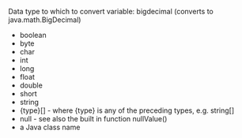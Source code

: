 Data type to which to convert variable:
		bigdecimal (converts to java.math.BigDecimal)

- boolean
- byte
- char
- int
- long
- float
- double
- short
- string
- {type}[] - where {type} is any of the preceding types, e.g. string[]
- null - see also the built in function nullValue()
- a Java class name